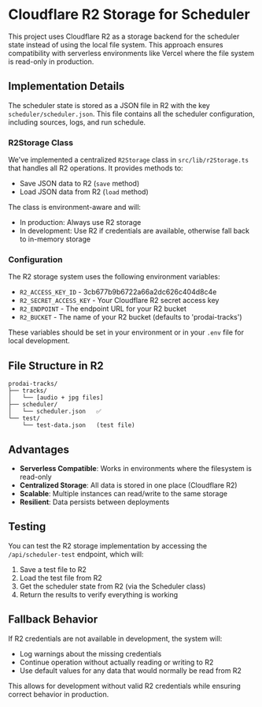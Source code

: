# Cloudflare R2 Storage for Scheduler

This project uses Cloudflare R2 as a storage backend for the scheduler state instead of using the local file system. This approach ensures compatibility with serverless environments like Vercel where the file system is read-only in production.

## Implementation Details

The scheduler state is stored as a JSON file in R2 with the key `scheduler/scheduler.json`. This file contains all the scheduler configuration, including sources, logs, and run schedule.

### R2Storage Class

We've implemented a centralized `R2Storage` class in `src/lib/r2Storage.ts` that handles all R2 operations. It provides methods to:

- Save JSON data to R2 (`save` method)
- Load JSON data from R2 (`load` method)

The class is environment-aware and will:
- In production: Always use R2 storage
- In development: Use R2 if credentials are available, otherwise fall back to in-memory storage

### Configuration

The R2 storage system uses the following environment variables:

- `R2_ACCESS_KEY_ID` - 3cb677b9b6722a66a2dc626c404d8c4e
- `R2_SECRET_ACCESS_KEY` - Your Cloudflare R2 secret access key
- `R2_ENDPOINT` - The endpoint URL for your R2 bucket
- `R2_BUCKET` - The name of your R2 bucket (defaults to 'prodai-tracks')

These variables should be set in your environment or in your `.env` file for local development.

## File Structure in R2

```
prodai-tracks/
├── tracks/
│   └── [audio + jpg files]
├── scheduler/
│   └── scheduler.json   ✅
└── test/
    └── test-data.json   (test file)
```

## Advantages

- **Serverless Compatible**: Works in environments where the filesystem is read-only
- **Centralized Storage**: All data is stored in one place (Cloudflare R2)
- **Scalable**: Multiple instances can read/write to the same storage
- **Resilient**: Data persists between deployments

## Testing

You can test the R2 storage implementation by accessing the `/api/scheduler-test` endpoint, which will:

1. Save a test file to R2
2. Load the test file from R2
3. Get the scheduler state from R2 (via the Scheduler class)
4. Return the results to verify everything is working

## Fallback Behavior

If R2 credentials are not available in development, the system will:
- Log warnings about the missing credentials
- Continue operation without actually reading or writing to R2
- Use default values for any data that would normally be read from R2

This allows for development without valid R2 credentials while ensuring correct behavior in production. 